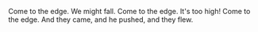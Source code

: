 Come to the edge.
We might fall.
Come to the edge.
It's too high!
Come to the edge.
And they came,
and he pushed,
and they flew.
